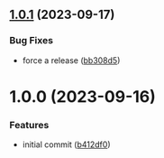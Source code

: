 ## [1.0.1](https://github.com/semantic-release-action/test-rust-multiple-binary-workspace/compare/v1.0.0...v1.0.1) (2023-09-17)


### Bug Fixes

* force a release ([bb308d5](https://github.com/semantic-release-action/test-rust-multiple-binary-workspace/commit/bb308d57d834fb1aa06654b75e222f1e4ca6703b))

# 1.0.0 (2023-09-16)


### Features

* initial commit ([b412df0](https://github.com/semantic-release-action/test-rust-multiple-binary-workspace/commit/b412df0dc91b18380b9891e3deb62eb455b909ba))
